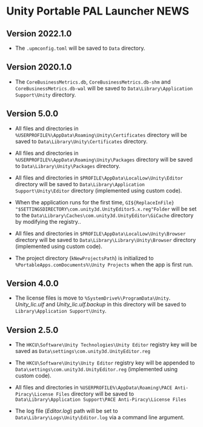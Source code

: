 # Unity Portable PAL Launcher NEWS

## Version 2022.1.0
- The `.upmconfig.toml` will be saved to `Data` directory.

## Version 2020.1.0
- The `CoreBusinessMetrics.db`, `CoreBusinessMetrics.db-shm` and `CoreBusinessMetrics.db-wal` will be saved to `Data\Library\Application Support\Unity` directory.

## Version 5.0.0
- All files and directories in `%USERPROFILE%\AppData\Roaming\Unity\Certificates` directory will be saved to `Data\Library\Unity\Certificates` directory.

- All files and directories in `%USERPROFILE%\AppData\Roaming\Unity\Packages` directory will be saved to `Data\Library\Unity\Packages` directory.

- All files and directories in `$PROFILE\AppData\LocalLow\Unity\Editor` directory will be saved to `Data\Library\Application Support\Unity\Editor` directory (implemented using custom code).

-  When the application runs for the first time, `GI${ReplaceInFile} "$SETTINGSDIRECTORY\com.unity3d.UnityEditor5.x.reg"Folder` will be set to the `Data\Library\Caches\com.unity3d.UnityEditor\GiCache` directory by modifying the registry..

- All files and directories in `$PROFILE\AppData\LocalLow\Unity\Browser` directory will be saved to `Data\Library\Library\Unity\Browser` directory (implemented using custom code).

- The project directory (`kNewProjectsPath`) is initialized to `%PortableApps.comDocuments%\Unity Projects` when the app is first run.

## Version 4.0.0
- The license files is move to `%SystemDrive%\ProgramData\Unity`. *Unity_lic.ulf* and *Unity_lic.ulf.backup* in this directory will be saved to `Library\Application Support\Unity`.

## Version 2.5.0
- The `HKCU\Software\Unity Technologies\Unity Editor` registry key will be saved as `Data\settings\com.unity3d.UnityEditor.reg`

- The `HKCU\Software\Unity\Unity Editor` registry key will be appended to `Data\settings\com.unity3d.UnityEditor.reg` (implemented using custom code).

- All files and directories in `%USERPROFILE%\AppData\Roaming\PACE Anti-Piracy\License Files` directory will be saved to `Data\Library\Application Support\PACE Anti-Piracy\License Files`

- The log file (*Editor.log*) path will be set to `Data\Library\Logs\Unity\Editor.log` via a command line argument.
